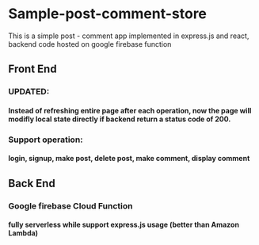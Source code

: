 # Sample-post-comment-store
This is a simple post - comment app implemented in express.js and react, backend code hosted on google firebase function

## Front End

### UPDATED: 
#### Instead of refreshing entire page after each operation, now the page will modifly local state directly if backend return a status code of 200.

### Support operation:
#### login, signup, make post, delete post, make comment, display comment

## Back End
### Google firebase Cloud Function
#### fully serverless while support express.js usage (better than Amazon Lambda)
